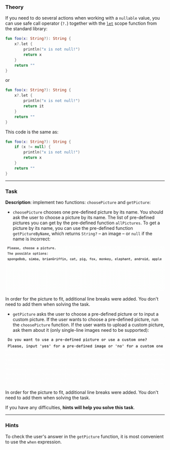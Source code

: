 ### Theory

If you need to do several actions when working with a `nullable` value,
you can use safe call operator (`?.`) together with the [`let`](https://kotlinlang.org/api/latest/jvm/stdlib/kotlin/let.html) scope function from the standard library:
```kotlin
fun foo(x: String?): String {
    x?.let {
        println("x is not null!")
        return x
    }
    return ""
}
```
or
```kotlin
fun foo(x: String?): String {
    x?.let {
        println("x is not null!")
        return it
    }
    return ""
}
```

This code is the same as:
```kotlin
fun foo(x: String?): String {
    if (x != null) {
        println("x is not null!")
        return x
    }
    return ""
}
```

___

### Task

**Description**: implement two functions: `choosePicture` and `getPicture`:

- `choosePicture` chooses one pre-defined picture by its name. 
You should ask the user to choose a picture by its name.
The list of pre-defined pictures you can get by the pre-defined function `allPictures`.
To get a picture by its name, you can use the pre-defined function `getPictureByName`, 
which returns `String?` – an image – or `null` if the name is incorrect:

![`choosePicture` function work](../../../utils/src/main/resources/images/part1/AlmostDone/choose_picture.gif "`choosePicture` function work")

In order for the picture to fit, additional line breaks were added.
You don't need to add them when solving the task.

- `getPicture` asks the user to choose a pre-defined picture or to input a custom picture.
If the user wants to choose a pre-defined picture, run the `choosePicture` function. 
If the user wants to upload a custom picture, ask them about it (only single-line images need to be supported):

![`getPicture` function work](../../../utils/src/main/resources/images/part1/AlmostDone/get_picture.gif "`getPicture` function work")

In order for the picture to fit, additional line breaks were added.
You don't need to add them when solving the task.

If you have any difficulties, **hints will help you solve this task**.

----

### Hints

<div class="hint" title="Code style hint">
  To check the user's answer in the <code>getPicture</code> function, 
  it is most convenient to use the <code>when</code> expression.
</div>
